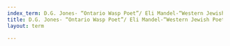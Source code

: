 ```yaml
---
index_term: D.G. Jones- “Ontario Wasp Poet”/ Eli Mandel-“Western Jewish Poet”
title: D.G. Jones- “Ontario Wasp Poet”/ Eli Mandel-“Western Jewish Poet”
layout: term

---
```

